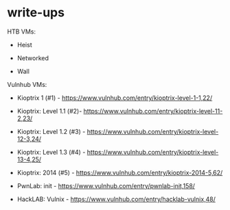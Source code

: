 # write-ups

HTB VMs:

- Heist

- Networked

- Wall

Vulnhub VMs:

- Kioptrix 1 (#1) - https://www.vulnhub.com/entry/kioptrix-level-1-1,22/

- Kioptrix: Level 1.1 (#2)- https://www.vulnhub.com/entry/kioptrix-level-11-2,23/

- Kioptrix: Level 1.2 (#3) - https://www.vulnhub.com/entry/kioptrix-level-12-3,24/

- Kioptrix: Level 1.3 (#4) - https://www.vulnhub.com/entry/kioptrix-level-13-4,25/

- Kioptrix: 2014 (#5) - https://www.vulnhub.com/entry/kioptrix-2014-5,62/

- PwnLab: init - https://www.vulnhub.com/entry/pwnlab-init,158/

- HackLAB: Vulnix - https://www.vulnhub.com/entry/hacklab-vulnix,48/

